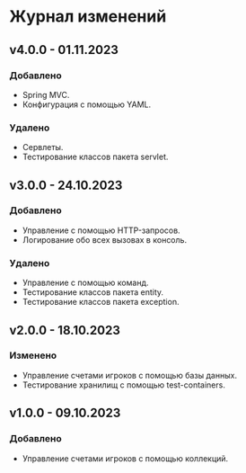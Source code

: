 # Журнал изменений

## v4.0.0 - 01.11.2023

### Добавлено

* Spring MVC.
* Конфигурация с помощью YAML.

### Удалено

* Сервлеты.
* Тестирование классов пакета servlet.

## v3.0.0 - 24.10.2023

### Добавлено

* Управление с помощью HTTP-запросов.
* Логирование обо всех вызовах в консоль.

### Удалено

* Управление с помощью команд.
* Тестирование классов пакета entity.
* Тестирование классов пакета exception.

## v2.0.0 - 18.10.2023

### Изменено

* Управление счетами игроков с помощью базы данных.
* Тестирование хранилищ с помощью test-containers.

## v1.0.0 - 09.10.2023

### Добавлено

* Управление счетами игроков с помощью коллекций.